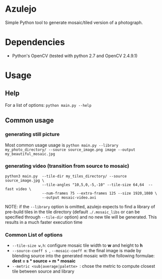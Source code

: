 
# Azulejo
Simple Python tool to generate mosaic/tiled version of a photograph.

# Dependencies

* Python's OpenCV (tested with python 2.7 and OpenCV 2.4.9.1)

# Usage
##  Help
For a list of options: ` python main.py --help `

## Common usage

### generating still picture 

Most common usage usage is
```python main.py --library my_photo_directory/ --source source_image.png image --output my_beautiful_mosaic.jpg ```

### generating video (transition from source to mosaic)

```
python3 main.py  --tile-dir my_tiles_directory/ --source source_image.jpg \
                 --tile-angles "10,5,0,-5,-10" --tile-size 64,64  --fast video \
                 --num-frames 75 --extra-frames 125 --size 1920,1080 \
                 --output mosaic-video.avi
```

NOTE: if the `--library` option is omitted, azulejo expects to find a library of pre-build tiles in the tile directory (default `./.mosaic_libs` or can be specified through `--tile-dir` option) and no new tile will be generated. This results in a much faster execution time

### Common List of options
* `--tile-size w,h`: configure mosaic tile width to **w** and height to **h**
* `--source-coeff s `, `--mosaic-coeff m`: the final image is made by blending source into the generated mosaic with the following formulae: **dest = s * source + m * mosaic**
* `--metric <sub|average|palette> `: chose the metric to compute closest tile between source and library


